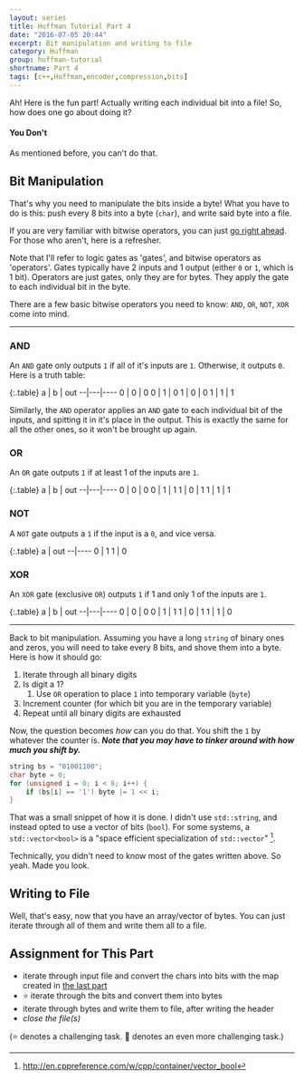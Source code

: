 ```yaml
---
layout: series
title: Huffman Tutorial Part 4
date: "2016-07-05 20:44"
excerpt: Bit manipulation and writing to file
category: Huffman
group: huffman-tutorial
shortname: Part 4
tags: [c++,Huffman,encoder,compression,bits]
---
```


Ah! Here is the fun part! Actually writing each individual bit into a file! So,
how does one go about doing it?


#### You Don't

As mentioned before, you can't do that.


## Bit Manipulation

That's why you need to manipulate the bits inside a byte! What you have to do
is this: push every 8 bits into a byte (`char`), and write said byte into a
file.

If you are very familiar with bitwise operators, you can just
[go right ahead](#skipper). For those who aren't, here is a refresher.

Note that I'll refer to logic gates as 'gates', and bitwise operators as
'operators'. Gates typically have 2 inputs and 1 output (either `0` or `1`,
which is 1 bit). Operators are just gates, only they are for bytes. They apply
the gate to each individual bit in the byte.

There are a few basic bitwise operators you need to know: `AND`, `OR`, `NOT`,
`XOR` come into mind.

---

### AND

An `AND` gate only outputs `1` if all of it's inputs are `1`. Otherwise, it
outputs `0`. Here is a truth table:

{:.table}
a | b | out
--|---|----
0 | 0 | 0
0 | 1 | 0
1 | 0 | 0
1 | 1 | 1

Similarly, the `AND` operator applies an `AND` gate to each individual bit of
the inputs, and spitting it in it's place in the output. This is exactly the
same for all the other ones, so it won't be brought up again.


### OR

An `OR` gate outputs `1` if at least 1 of the inputs are `1`.

{:.table}
a | b | out
--|---|----
0 | 0 | 0
0 | 1 | 1
1 | 0 | 1
1 | 1 | 1

### NOT

A `NOT` gate outputs a `1` if the input is a `0`, and vice versa.

{:.table}
a | out
--|----
0 | 1
1 | 0


### XOR

An `XOR` gate (exclusive `OR`) outputs `1` if 1 and only 1 of the inputs are
`1`.

{:.table}
a | b | out
--|---|----
0 | 0 | 0
0 | 1 | 1
1 | 0 | 1
1 | 1 | 0

---
<a name="skipper"></a>
Back to bit manipulation. Assuming you have a long `string` of binary ones and
zeros, you will need to take every 8 bits, and shove them into a byte. Here is
how it should go:

1. Iterate through all binary digits
2. Is digit a 1?
    1. Use `OR` operation to place `1` into temporary variable (`byte`)
3. Increment counter (for which bit you are in the temporary variable)
4. Repeat until all binary digits are exhausted

Now, the question becomes *how* can you do that. You shift the `1` by whatever
the counter is. ***Note that you may have to tinker around with how much you
shift by.***

~~~ cpp
string bs = "01001100";
char byte = 0;
for (unsigned i = 0; i < 8; i++) {
    if (bs[i] == '1') byte |= 1 << i;
}
~~~

That was a small snippet of how it is done. I didn't use `std::string`, and
instead opted to use a vector of bits (`bool`). For some systems, a
`std::vector<bool>` is a "space efficient specialization of `std::vector`" [^1].

Technically, you didn't need to know most of the gates written above. So yeah.
Made you look.


## Writing to File

Well, that's easy, now that you have an array/vector of bytes. You can just
iterate through all of them and write them all to a file.


## Assignment for This Part

- iterate through input file and convert the chars into bits with the
  map created in [the last part][p3]
- :star: iterate through the bits and convert them into bytes
- iterate through bytes and write them to file, after writing the header
- *close the file(s)*

(:star: denotes a challenging task. :star2: denotes an even more challenging
  task.)



[p3]: #

[^1]: http://en.cppreference.com/w/cpp/container/vector_bool
